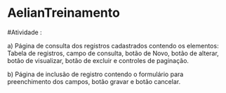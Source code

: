 # AelianTreinamento

#Atividade :



a)  Página de consulta dos registros cadastrados contendo os elementos: Tabela de registros, campo de consulta, botão de Novo, botão de alterar, botão de visualizar, botão de excluir e controles de paginação.

b) Página de inclusão de registro contendo o formulário para preenchimento dos campos, botão gravar e botão cancelar.
